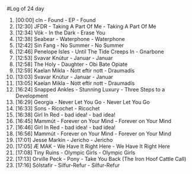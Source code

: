 #Log of 24 day

1. [00:00] cln - Found - EP - Found
1. [12:30] JFDR - Taking A Part Of Me - Taking A Part Of Me
1. [12:34] Vök - In the Dark - Erase You
1. [12:38] Seabear - Waterphone - Waterphone
1. [12:42] Sin Fang - No Summer - No Summer
1. [12:46] Penelope Isles - Until The Tide Creeps In - Gnarbone
1. [12:53] Svavar Knútur - Januar - Januar
1. [12:58] The Holy - Daughter - Obi Bate Opiate
1. [12:59] Kaelan Mikla - Nott eftir nott - Draumadís
1. [13:03] Svavar Knútur - Januar - Januar
1. [13:05] Kaelan Mikla - Nott eftir nott - Draumadís
1. [16:24] Snapped Ankles - Stunning Luxury - Three Steps to a Development
1. [16:29] Georgia - Never Let You Go - Never Let You Go
1. [16:33] Sons - Ricochet - Ricochet
1. [16:38] Girl In Red - bad idea! - bad idea!
1. [16:45] Mammút - Forever on Your Mind - Forever on Your Mind
1. [16:46] Girl In Red - bad idea! - bad idea!
1. [16:56] Mammút - Forever on Your Mind - Forever on Your Mind
1. [17:01] Jesse Markin - Jericho - Jericho
1. [17:05] Æ MAK - We Have It Right Here - We Have It Right Here
1. [17:08] Tiny Ruins - Olympic Girls - Olympic Girls
1. [17:13] Orville Peck - Pony - Take You Back (The Iron Hoof Cattle Call)
1. [17:16] Sólstafir - Silfur-Refur - Silfur-Refur
